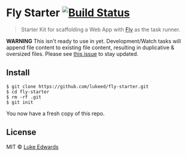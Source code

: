 # Fly Starter [![Build Status](https://travis-ci.org/lukeed/fly-starter.svg?branch=master)](https://travis-ci.org/lukeed/fly-starter)

> Starter Kit for scaffolding a Web App with [Fly](https://git.io/fly) as the task runner.

**WARNING** This isn't ready to use in yet. Development/Watch tasks will append file content to existing file content, resulting in duplicative & oversized files.
Please see [this issue](https://github.com/bucaran/fly/issues/121) to stay updated.

## Install

```
$ git clone https://github.com/lukeed/fly-starter.git
$ cd fly-starter
$ rm -rf .git
$ git init
```

You now have a fresh copy of this repo.

## License

MIT © [Luke Edwards](https://github.com/lukeed)
